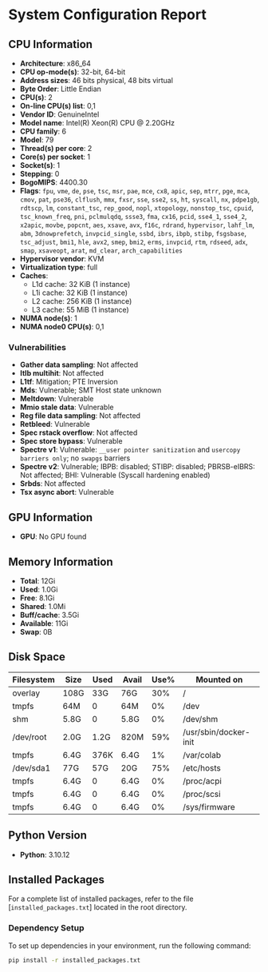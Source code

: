 # System Configuration Report

## CPU Information
- **Architecture**: x86_64
- **CPU op-mode(s)**: 32-bit, 64-bit
- **Address sizes**: 46 bits physical, 48 bits virtual
- **Byte Order**: Little Endian
- **CPU(s)**: 2
- **On-line CPU(s) list**: 0,1
- **Vendor ID**: GenuineIntel
- **Model name**: Intel(R) Xeon(R) CPU @ 2.20GHz
- **CPU family**: 6
- **Model**: 79
- **Thread(s) per core**: 2
- **Core(s) per socket**: 1
- **Socket(s)**: 1
- **Stepping**: 0
- **BogoMIPS**: 4400.30
- **Flags**: `fpu`, `vme`, `de`, `pse`, `tsc`, `msr`, `pae`, `mce`, `cx8`, `apic`, `sep`, `mtrr`, `pge`, `mca`, `cmov`, `pat`, `pse36`, `clflush`, `mmx`, `fxsr`, `sse`, `sse2`, `ss`, `ht`, `syscall`, `nx`, `pdpe1gb`, `rdtscp`, `lm`, `constant_tsc`, `rep_good`, `nopl`, `xtopology`, `nonstop_tsc`, `cpuid`, `tsc_known_freq`, `pni`, `pclmulqdq`, `ssse3`, `fma`, `cx16`, `pcid`, `sse4_1`, `sse4_2`, `x2apic`, `movbe`, `popcnt`, `aes`, `xsave`, `avx`, `f16c`, `rdrand`, `hypervisor`, `lahf_lm`, `abm`, `3dnowprefetch`, `invpcid_single`, `ssbd`, `ibrs`, `ibpb`, `stibp`, `fsgsbase`, `tsc_adjust`, `bmi1`, `hle`, `avx2`, `smep`, `bmi2`, `erms`, `invpcid`, `rtm`, `rdseed`, `adx`, `smap`, `xsaveopt`, `arat`, `md_clear`, `arch_capabilities`
- **Hypervisor vendor**: KVM
- **Virtualization type**: full
- **Caches**:
  - L1d cache: 32 KiB (1 instance)
  - L1i cache: 32 KiB (1 instance)
  - L2 cache: 256 KiB (1 instance)
  - L3 cache: 55 MiB (1 instance)
- **NUMA node(s)**: 1
- **NUMA node0 CPU(s)**: 0,1

### Vulnerabilities
- **Gather data sampling**: Not affected
- **Itlb multihit**: Not affected
- **L1tf**: Mitigation; PTE Inversion
- **Mds**: Vulnerable; SMT Host state unknown
- **Meltdown**: Vulnerable
- **Mmio stale data**: Vulnerable
- **Reg file data sampling**: Not affected
- **Retbleed**: Vulnerable
- **Spec rstack overflow**: Not affected
- **Spec store bypass**: Vulnerable
- **Spectre v1**: Vulnerable: `__user pointer sanitization` and `usercopy barriers only`; no `swapgs` barriers
- **Spectre v2**: Vulnerable; IBPB: disabled; STIBP: disabled; PBRSB-eIBRS: Not affected; BHI: Vulnerable (Syscall hardening enabled)
- **Srbds**: Not affected
- **Tsx async abort**: Vulnerable

## GPU Information
- **GPU**: No GPU found

## Memory Information
- **Total**: 12Gi
- **Used**: 1.0Gi
- **Free**: 8.1Gi
- **Shared**: 1.0Mi
- **Buff/cache**: 3.5Gi
- **Available**: 11Gi
- **Swap**: 0B

## Disk Space
| Filesystem    | Size | Used | Avail | Use% | Mounted on          |
|---------------|------|------|-------|------|---------------------|
| overlay       | 108G | 33G  | 76G   | 30%  | /                   |
| tmpfs         | 64M  | 0    | 64M   | 0%   | /dev                |
| shm           | 5.8G | 0    | 5.8G  | 0%   | /dev/shm            |
| /dev/root     | 2.0G | 1.2G | 820M  | 59%  | /usr/sbin/docker-init |
| tmpfs         | 6.4G | 376K | 6.4G  | 1%   | /var/colab          |
| /dev/sda1     | 77G  | 57G  | 20G   | 75%  | /etc/hosts          |
| tmpfs         | 6.4G | 0    | 6.4G  | 0%   | /proc/acpi          |
| tmpfs         | 6.4G | 0    | 6.4G  | 0%   | /proc/scsi          |
| tmpfs         | 6.4G | 0    | 6.4G  | 0%   | /sys/firmware       |

## Python Version
- **Python**: 3.10.12

## Installed Packages
For a complete list of installed packages, refer to the file [`installed_packages.txt`] located in the root directory.

### Dependency Setup
To set up dependencies in your environment, run the following command:

```bash
pip install -r installed_packages.txt
